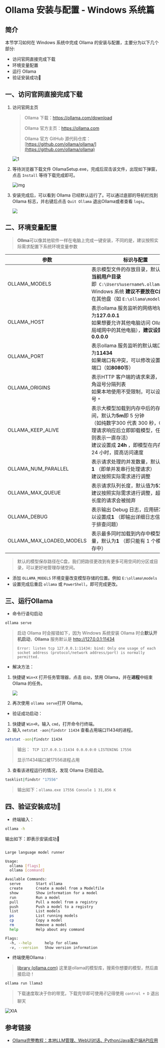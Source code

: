 # Ollama 安装与配置 - Windows 系统篇

## 简介

本节学习如何在 Windows 系统中完成 Ollama 的安装与配置，主要分为以下几个部分:

* 访问官网直接完成下载
* 环境变量配置
* 运行 Ollama
* 验证安装成功🎉

## 一、访问官网直接完成下载

1. 访问官网主页

   > Ollama 下载：https://ollama.com/download
   > 
   > Ollama 官方主页：https://ollama.com
   > 
   > Ollama 官方 GitHub 源代码仓库：[https://github.com/ollama/ollama/](https://github.com/ollama/ollama)

   ![1](../images/C2-2-1.png)
2. 等待浏览器下载文件 OllamaSetup.exe，完成后双击该文件，出现如下弹窗，点击 `Install` 等待下载完成即可。

   ![img](../images/C2-2-2.png)
3. 安装完成后，可以看到 Ollama 已经默认运行了。可以通过底部的导航栏找到 Ollama 标志，并右键后点击 `Quit Ollama` 退出Ollama或者查看 `logs`。

   ![](../images/C2-2-3.png)

## 二、环境变量配置

> **Ollma**可以像其他软件一样在电脑上完成一键安装，不同的是，建议按照实际需求配置下系统环境变量参数

| 参数                     | 标识与配置                                                                                                                                                                                                                          |
| ------------------------ | ----------------------------------------------------------------------------------------------------------------------------------------------------------------------------------------------------------------------------------- |
| OLLAMA_MODELS            | 表示模型文件的存放目录，默认目录为**当前用户目录**即  `C:\Users%username%.ollama\models`<br />Windows 系统 **建议不要放在C盘**，可放在其他盘（如 `E:\ollama\models`）                                             |
| OLLAMA_HOST              | 表示ollama 服务监听的网络地址，默认为**127.0.0.1** <br />如果想要允许其他电脑访问 Ollama（如局域网中的其他电脑），**建议设置**成 **0.0.0.0**                                                                    |
| OLLAMA_PORT              | 表示ollama 服务监听的默认端口，默认为**11434** <br />如果端口有冲突，可以修改设置成其他端口（如**8080**等）                                                                                                            |
| OLLAMA_ORIGINS           | 表示HTTP 客户端的请求来源，使用半角逗号分隔列表<br />如果本地使用不受限制，可以设置成星号 `*`                                                                                                                                     |
| OLLAMA_KEEP_ALIVE        | 表示大模型加载到内存中后的存活时间，默认为**5m**即 5 分钟<br />（如纯数字300 代表 300 秒，0 代表处理请求响应后立即卸载模型，任何负数则表示一直存活）<br />建议设置成 **24h** ，即模型在内存中保持 24 小时，提高访问速度 |
| OLLAMA_NUM_PARALLEL      | 表示请求处理的并发数量，默认为**1** （即单并发串行处理请求）<br />建议按照实际需求进行调整                                                                                                                                   |
| OLLAMA_MAX_QUEUE         | 表示请求队列长度，默认值为**512** <br />建议按照实际需求进行调整，超过队列长度的请求会被抛弃                                                                                                                                  |
| OLLAMA_DEBUG             | 表示输出 Debug 日志，应用研发阶段可以设置成**1** （即输出详细日志信息，便于排查问题）                                                                                                                                        |
| OLLAMA_MAX_LOADED_MODELS | 表示最多同时加载到内存中模型的数量，默认为**1** （即只能有 1 个模型在内存中）                                                                                                                                                |

> 默认的模型保存路径在C盘，我们把路径更改到有更多可用空间的分区或目录，可以更好地管理存储空间。

- 添加 `OLLAMA_MODELS` 环境变量改变模型存储的位置。例如 `E:\ollama\models`
- 设置完成后重启 `ollama` 或 `PowerShell`，即可完成更改。

## 三、运行Ollama

- 命令行语句启动

```bash
ollama serve
```

> 启动 Ollama 时会报错如下，因为 Windows 系统安装 Ollama 时会**默认开机启动**，**Ollama** 服务默认是 http://127.0.0.1:11434
>
> `Error: listen tcp 127.0.0.1:11434: bind: Only one usage of each socket address (protocol/network address/port) is normally permitted.`

- 解决方法：

1. 快捷键 `Win+X` 打开任务管理器，点击 `启动`，禁用 Ollama，并在**进程**中结束 Ollama 的任务。

   ![](../images/C2-2-4.png)
2. 再次使用 `ollama serve`打开 Ollama。

- 验证成功启动：

1. 快捷键 `Win+R`，输入 `cmd`，打开命令行终端。
2. 输入 `netstat -aon|findstr 11434` 查看占用端口11434的进程。

```bash
netstat -aon|findstr 11434
```

> 输出：` TCP 127.0.0.1:11434 0.0.0.0:0 LISTENING 17556`
>
> 显示11434端口被17556进程占用

3. 查看该进程运行的情况，发现 Ollama 已经启动。

```bash
tasklist|findstr "17556"
```

> 输出如下：`ollama.exe 17556 Console 1 31,856 K`

## 四、验证安装成功🎉

- 终端输入：

```bash
ollama -h
```

输出如下：即表示安装成功🎉

```bash

Large language model runner

Usage:
  ollama [flags]
  ollama [command]

Available Commands:
  serve       Start ollama
  create      Create a model from a Modelfile
  show        Show information for a model
  run         Run a model
  pull        Pull a model from a registry
  push        Push a model to a registry
  list        List models
  ps          List running models
  cp          Copy a model
  rm          Remove a model
  help        Help about any command

Flags:
  -h, --help      help for ollama
  -v, --version   Show version information
```

- 终端使用Ollama :


> [library (ollama.com)](https://ollama.com/library) 这里是ollama的模型库，搜索你想要的模型，然后直接启动！

```bash
ollama run llama3
```

> 下载速度取决于你的带宽，下载完毕即可使用✌记得使用 `control + D` 退出聊天

![XIA](../images/C2-2-5.png)

## 参考链接

- [Ollama完整教程：本地LLM管理、WebUI对话、Python/Java客户端API应用](https://www.cnblogs.com/obullxl/p/18295202/NTopic2024071001)
